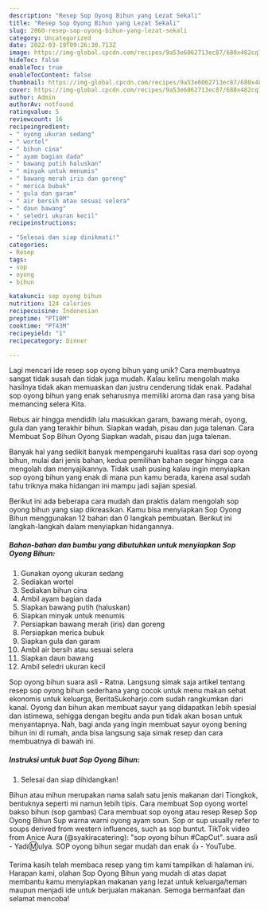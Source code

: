 ```yaml
---
description: "Resep Sop Oyong Bihun yang Lezat Sekali"
title: "Resep Sop Oyong Bihun yang Lezat Sekali"
slug: 2060-resep-sop-oyong-bihun-yang-lezat-sekali
category: Uncategorized
date: 2022-03-19T09:26:30.713Z
image: https://img-global.cpcdn.com/recipes/9a53e6062713ec87/680x482cq70/sop-oyong-bihun-foto-resep-utama.jpg
hideToc: false
enableToc: true
enableTocContent: false
thumbnail: https://img-global.cpcdn.com/recipes/9a53e6062713ec87/680x482cq70/sop-oyong-bihun-foto-resep-utama.jpg
cover: https://img-global.cpcdn.com/recipes/9a53e6062713ec87/680x482cq70/sop-oyong-bihun-foto-resep-utama.jpg
author: Admin
authorAv: notfound
ratingvalue: 5
reviewcount: 16
recipeingredient:
- " oyong ukuran sedang"
- " wortel"
- " bihun cina"
- " ayam bagian dada"
- " bawang putih haluskan"
- " minyak untuk menumis"
- " bawang merah iris dan goreng"
- " merica bubuk"
- " gula dan garam"
- " air bersih atau sesuai selera"
- " daun bawang"
- " seledri ukuran kecil"
recipeinstructions:

- "Selesai dan siap dinikmati!"
categories:
- Resep
tags:
- sop
- oyong
- bihun

katakunci: sop oyong bihun 
nutrition: 124 calories
recipecuisine: Indonesian
preptime: "PT10M"
cooktime: "PT43M"
recipeyield: "1"
recipecategory: Dinner

---
```





Lagi mencari ide resep sop oyong bihun yang unik? Cara membuatnya sangat tidak susah dan tidak juga mudah. Kalau keliru mengolah maka hasilnya tidak akan memuaskan dan justru cenderung tidak enak. Padahal sop oyong bihun yang enak seharusnya memiliki aroma dan rasa yang bisa memancing selera Kita.





Rebus air hingga mendidih lalu masukkan garam, bawang merah, oyong, gula dan yang terakhir bihun. Siapkan wadah, pisau dan juga talenan. Cara Membuat Sop Bihun Oyong Siapkan wadah, pisau dan juga talenan.

Banyak hal yang sedikit banyak mempengaruhi kualitas rasa dari sop oyong bihun, mulai dari jenis bahan, kedua pemilihan bahan segar hingga cara mengolah dan menyajikannya. Tidak usah pusing kalau ingin menyiapkan sop oyong bihun yang enak di mana pun kamu berada, karena asal sudah tahu triknya maka hidangan ini mampu jadi sajian spesial.






Berikut ini ada beberapa cara mudah dan praktis dalam mengolah sop oyong bihun yang siap dikreasikan. Kamu bisa menyiapkan Sop Oyong Bihun menggunakan 12 bahan dan 0 langkah pembuatan. Berikut ini langkah-langkah dalam menyiapkan hidangannya.

<!--inarticleads1-->

##### Bahan-bahan dan bumbu yang dibutuhkan untuk menyiapkan Sop Oyong Bihun:

1. Gunakan  oyong ukuran sedang
1. Sediakan  wortel
1. Sediakan  bihun cina
1. Ambil  ayam bagian dada
1. Siapkan  bawang putih (haluskan)
1. Siapkan  minyak untuk menumis
1. Persiapkan  bawang merah (iris) dan goreng
1. Persiapkan  merica bubuk
1. Siapkan  gula dan garam
1. Ambil  air bersih atau sesuai selera
1. Siapkan  daun bawang
1. Ambil  seledri ukuran kecil


Sop oyong bihun suara asli - Ratna. Langsung simak saja artikel tentang resep sop oyong bihun sederhana yang cocok untuk menu makan sehat ekonomis untuk keluarga, BeritaSukoharjo.com sudah rangkumkan dari kanal. Oyong dan bihun akan membuat sayur yang didapatkan lebih spesial dan istimewa, sehigga dengan begitu anda pun tidak akan bosan untuk menyantapnya. Nah, bagi anda yang ingin membuat sayur oyong bening bihun ini di rumah, anda bisa langsung saja simak resep dan cara membuatnya di bawah ini. 

<!--inarticleads2-->

##### Instruksi untuk buat Sop Oyong Bihun:


1. Selesai dan siap dihidangkan!

Bihun atau mihun merupakan nama salah satu jenis makanan dari Tiongkok, bentuknya seperti mi namun lebih tipis. Cara membuat Sop oyong wortel bakso bihun (sop gambas) Cara membuat sop oyong atau resep Resep Sop Oyong Bihun Sup warna warni oyong ayam soun. Sop or sup usually refer to soups derived from western influences, such as sop buntut. TikTok video from Anice Aura (@syakiracatering): &#34;sop oyong bihun #CapCut&#34;. suara asli - YadℹⓂ️ulya. SOP oyong bihun segar mudah dan enak 👍 - YouTube. 

Terima kasih telah membaca resep yang tim kami tampilkan di halaman ini. Harapan kami, olahan Sop Oyong Bihun yang mudah di atas dapat membantu kamu menyiapkan makanan yang lezat untuk keluarga/teman maupun menjadi ide untuk berjualan makanan. Semoga bermanfaat dan selamat mencoba!
